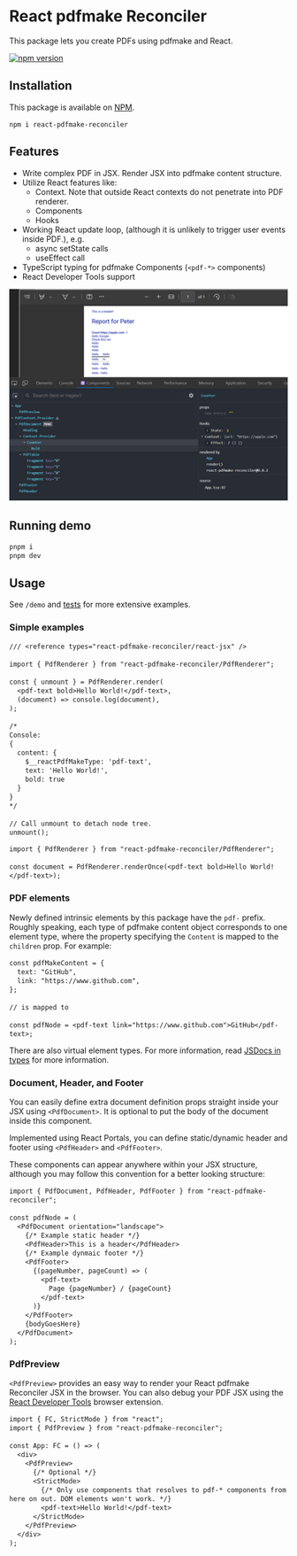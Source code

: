 # React pdfmake Reconciler

This package lets you create PDFs using pdfmake and React.

[![npm version](https://img.shields.io/npm/v/react-pdfmake-reconciler.svg?logo=npm)](https://www.npmjs.com/package/react-pdfmake-reconciler)

## Installation

This package is available on [NPM](https://www.npmjs.com/package/react-pdfmake-reconciler).

```shell
npm i react-pdfmake-reconciler
```

## Features

- Write complex PDF in JSX. Render JSX into pdfmake content structure.
- Utilize React features like:
  - Context. Note that outside React contexts do not penetrate into PDF renderer.
  - Components
  - Hooks
- Working React update loop, (although it is unlikely to trigger user events inside PDF.), e.g.
  - async setState calls
  - useEffect call
- TypeScript typing for pdfmake Components (`<pdf-*>` components)
- React Developer Tools support

![React Developer Tools Demo](./screenshots/react-devtools-demo.png)

## Running demo

```shell
pnpm i
pnpm dev
```

## Usage

See `/demo` and [tests](./src/__tests__/PdfRenderer.test.tsx) for more extensive examples.

### Simple examples

```tsx
/// <reference types="react-pdfmake-reconciler/react-jsx" />

import { PdfRenderer } from "react-pdfmake-reconciler/PdfRenderer";

const { unmount } = PdfRenderer.render(
  <pdf-text bold>Hello World!</pdf-text>,
  (document) => console.log(document),
);

/*
Console:
{
  content: {
    $__reactPdfMakeType: 'pdf-text',
    text: 'Hello World!',
    bold: true
  }
}
*/

// Call unmount to detach node tree.
unmount();
```

```tsx
import { PdfRenderer } from "react-pdfmake-reconciler/PdfRenderer";

const document = PdfRenderer.renderOnce(<pdf-text bold>Hello World!</pdf-text>);
```

### PDF elements

Newly defined intrinsic elements by this package have the `pdf-` prefix. Roughly speaking, each type of pdfmake content object corresponds to one element type, where the property specifying the `Content` is mapped to the `children` prop. For example:

```tsx
const pdfMakeContent = {
  text: "GitHub",
  link: "https://www.github.com",
};

// is mapped to

const pdfNode = <pdf-text link="https://www.github.com">GitHub</pdf-text>;
```

There are also virtual element types. For more information, read [JSDocs in types](./src/types/PdfElements.ts) for more information.

### Document, Header, and Footer

You can easily define extra document definition props straight inside your JSX using `<PdfDocument>`. It is optional to put the body of the document inside this component.

Implemented using React Portals, you can define static/dynamic header and footer using `<PdfHeader>` and `<PdfFooter>`.

These components can appear anywhere within your JSX structure, although you may follow this convention for a better looking structure:

```tsx
import { PdfDocument, PdfHeader, PdfFooter } from "react-pdfmake-reconciler";

const pdfNode = (
  <PdfDocument orientation="landscape">
    {/* Example static header */}
    <PdfHeader>This is a header</PdfHeader>
    {/* Example dynmaic footer */}
    <PdfFooter>
      {(pageNumber, pageCount) => (
        <pdf-text>
          Page {pageNumber} / {pageCount}
        </pdf-text>
      )}
    </PdfFooter>
    {bodyGoesHere}
  </PdfDocument>
);
```

### PdfPreview

`<PdfPreview>` provides an easy way to render your React pdfmake Reconciler JSX in the browser. You can also debug your PDF JSX using the [React Developer Tools](https://chromewebstore.google.com/detail/react-developer-tools/fmkadmapgofadopljbjfkapdkoienihi) browser extension.

```tsx
import { FC, StrictMode } from "react";
import { PdfPreview } from "react-pdfmake-reconciler";

const App: FC = () => (
  <div>
    <PdfPreview>
      {/* Optional */}
      <StrictMode>
        {/* Only use components that resolves to pdf-* components from here on out. DOM elements won't work. */}
        <pdf-text>Hello World!</pdf-text>
      </StrictMode>
    </PdfPreview>
  </div>
);
```

